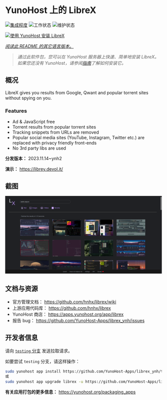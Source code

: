 <!--
注意：此 README 由 <https://github.com/YunoHost/apps/tree/master/tools/readme_generator> 自动生成
请勿手动编辑。
-->

# YunoHost 上的 LibreX

[![集成程度](https://apps.yunohost.org/badge/integration/librex)](https://ci-apps.yunohost.org/ci/apps/librex/)
![工作状态](https://apps.yunohost.org/badge/state/librex)
![维护状态](https://apps.yunohost.org/badge/maintained/librex)

[![使用 YunoHost 安装 LibreX](https://install-app.yunohost.org/install-with-yunohost.svg)](https://install-app.yunohost.org/?app=librex)

*[阅读此 README 的其它语言版本。](./ALL_README.md)*

> *通过此软件包，您可以在 YunoHost 服务器上快速、简单地安装 LibreX。*  
> *如果您还没有 YunoHost，请参阅[指南](https://yunohost.org/install)了解如何安装它。*

## 概况

LibreX gives you results from Google, Qwant and popular torrent sites without spying on you. 

### Features

- Ad & JavaScript free
- Torrent results from popular torrent sites
- Tracking snippets from URLs are removed
- Popular social media sites (YouTube, Instagram, Twitter etc.) are replaced with privacy friendly front-ends
- No 3rd party libs are used


**分发版本：** 2023.11.14~ynh2

**演示：** <https://librey.devol.it/>

## 截图

![LibreX 的截图](./doc/screenshots/screenshot.png)

## 文档与资源

- 官方管理文档： <https://github.com/hnhx/librex/wiki>
- 上游应用代码库： <https://github.com/hnhx/librex>
- YunoHost 商店： <https://apps.yunohost.org/app/librex>
- 报告 bug： <https://github.com/YunoHost-Apps/librex_ynh/issues>

## 开发者信息

请向 [`testing` 分支](https://github.com/YunoHost-Apps/librex_ynh/tree/testing) 发送拉取请求。

如要尝试 `testing` 分支，请这样操作：

```bash
sudo yunohost app install https://github.com/YunoHost-Apps/librex_ynh/tree/testing --debug
或
sudo yunohost app upgrade librex -u https://github.com/YunoHost-Apps/librex_ynh/tree/testing --debug
```

**有关应用打包的更多信息：** <https://yunohost.org/packaging_apps>
